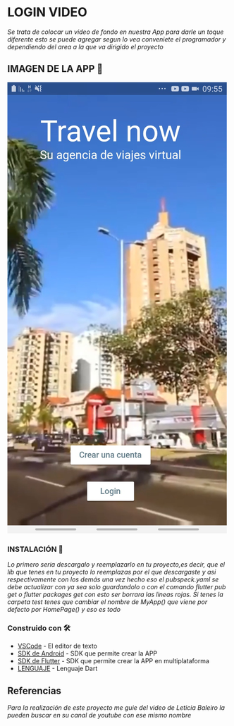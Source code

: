 # LOGIN VIDEO

_Se trata de colocar un video de fondo en nuestra App para darle un toque diferente_
_esto se puede agregar segun lo vea conveniete el programador y dependiendo del_
_area a la que va dirigido el proyecto_

## IMAGEN DE LA APP 📸️
![Imagen login](https://github.com/jorhak/login_video/blob/master/assets/20200926_095548.jpg)

### INSTALACIÓN 🔧
_Lo primero seria descargalo y reemplazarlo en tu proyecto,es decir, que el lib que tenes en tu proyecto_
_lo reemplazas por el que descargaste y asi respectivamente con los demás_
_una vez hecho eso el pubspeck.yaml se debe actualizar con ya sea solo guardandolo o con el comando_
_flutter pub get o flutter packages get con esto ser borrara las lineas rojas._
_Si tenes la carpeta test tenes que cambiar el nombre de MyApp() que viene por defecto por HomePage()_
_y eso es todo_


### Construido con 🛠️
* [VSCode](https://code.visualstudio.com/) - El editor de texto
* [SDK de Android](https://developer.android.com/studio) - SDK que permite crear la APP
* [SDK de Flutter](https://flutter.dev/docs/get-started/install) - SDK que permite crear la APP en multiplataforma
* [LENGUAJE](https://dart.dev/) - Lenguaje Dart

## Referencias 

_Para la realización de este proyecto me guie del video de Leticia Baleiro_
_la pueden buscar en su canal de youtube con ese mismo nombre_

